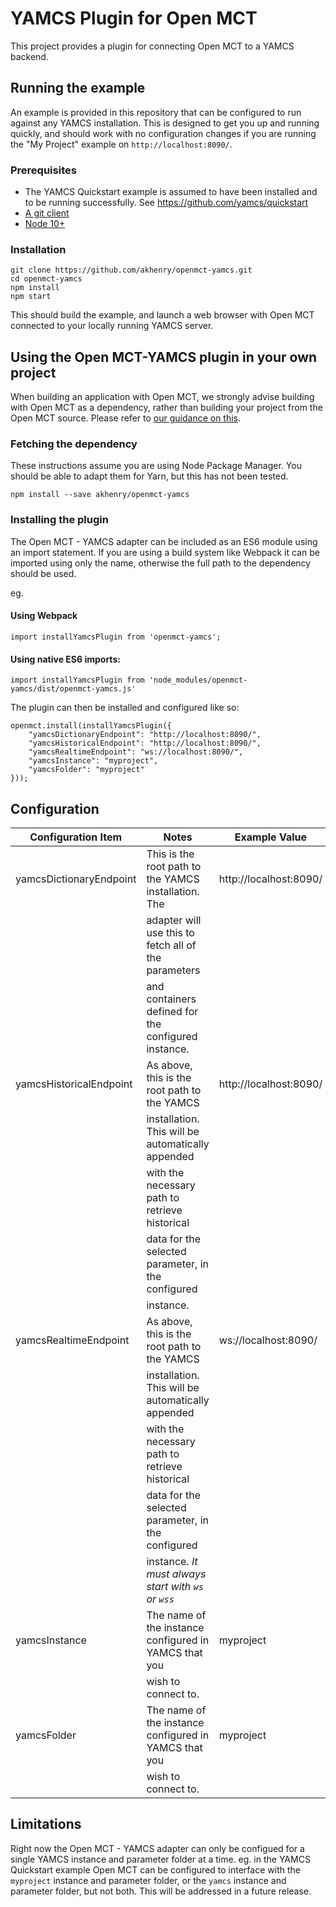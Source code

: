 # YAMCS Plugin for Open MCT
This project provides a plugin for connecting Open MCT to a YAMCS backend.

## Running the example

An example is provided in this repository that can be configured to run against any YAMCS installation. This is designed
 to get you up and running quickly, and should work with no configuration changes if you are running the "My Project" 
 example on `http://localhost:8090/`.

### Prerequisites
* The YAMCS Quickstart example is assumed to have been installed and to be running successfully. See 
  https://github.com/yamcs/quickstart
* [A git client](https://git-scm.com/)
* [Node 10+](https://nodejs.org/)

### Installation
```
git clone https://github.com/akhenry/openmct-yamcs.git
cd openmct-yamcs
npm install
npm start
```

This should build the example, and launch a web browser with Open MCT connected to your locally running YAMCS server.

## Using the Open MCT-YAMCS plugin in your own project

When building an application with Open MCT, we strongly advise building with Open MCT as a dependency, rather than 
building your project from the Open MCT source. Please refer to 
[our guidance on this](https://github.com/nasa/openmct/blob/master/API.md#starting-an-open-mct-application).

### Fetching the dependency
These instructions assume you are using Node Package Manager. You should be able to adapt them for Yarn, but this has 
not been tested.

```
npm install --save akhenry/openmct-yamcs
```

### Installing the plugin

The Open MCT - YAMCS adapter can be included as an ES6 module using an import statement. If you are using a build system 
like Webpack it can be imported using only the name, otherwise the full path to the dependency should be used.

eg.

#### Using Webpack
```
import installYamcsPlugin from 'openmct-yamcs';
```

#### Using native ES6 imports:
```
import installYamcsPlugin from 'node_modules/openmct-yamcs/dist/openmct-yamcs.js'
```

The plugin can then be installed and configured like so:
```
openmct.install(installYamcsPlugin({
    "yamcsDictionaryEndpoint": "http://localhost:8090/",
    "yamcsHistoricalEndpoint": "http://localhost:8090/",
    "yamcsRealtimeEndpoint": "ws://localhost:8090/",
    "yamcsInstance": "myproject",
    "yamcsFolder": "myproject"
}));
```

## Configuration
| Configuration Item      | Notes                                                 | Example Value                      |
|-------------------------|-------------------------------------------------------|------------------------------------|
| yamcsDictionaryEndpoint | This is the root path to the YAMCS installation. The  | http://localhost:8090/             |
|                         | adapter will use this to fetch all of the parameters  |                                    |
|                         | and containers defined for the configured instance.   |                                    |
| yamcsHistoricalEndpoint | As above, this is the root path to the YAMCS          | http://localhost:8090/             |
|                         | installation. This will be automatically appended     |                                    |
|                         | with the necessary path to retrieve historical        |                                    |
|                         | data for the selected parameter, in the configured    |                                    |
|                         | instance.                                             |                                    |
| yamcsRealtimeEndpoint   | As above, this is the root path to the YAMCS          | ws://localhost:8090/               |
|                         | installation. This will be automatically appended     |                                    |
|                         | with the necessary path to retrieve historical        |                                    |
|                         | data for the selected parameter, in the configured    |                                    |
|                         | instance. *It must always start with `ws` or `wss`*   |                                    |
| yamcsInstance           | The name of the instance configured in YAMCS that you | myproject                          |
|                         | wish to connect to.                                   |                                    |
| yamcsFolder             | The name of the instance configured in YAMCS that you | myproject                          |
|                         | wish to connect to.                                   |                                    |

## Limitations
Right now the Open MCT - YAMCS adapter can only be configued for a single YAMCS instance and parameter folder at a time. 
eg. in the YAMCS Quickstart example Open MCT can be configured to interface with the `myproject` instance and parameter 
folder, or the `yamcs` instance and parameter folder, but not both. This will be addressed in a future release.

